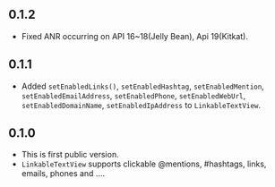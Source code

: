 ## 0.1.2
- Fixed ANR occurring on API 16~18(Jelly Bean), Api 19(Kitkat).

## 0.1.1
- Added `setEnabledLinks()`, `setEnabledHashtag`, `setEnabledMention`, `setEnabledEmailAddress`, `setEnabledPhone`, `setEnabledWebUrl`, `setEnabledDomainName`, `setEnabledIpAddress` to `LinkableTextView`.

## 0.1.0
- This is first public version.
- `LinkableTextView` supports clickable @mentions, #hashtags, links, emails, phones and ....